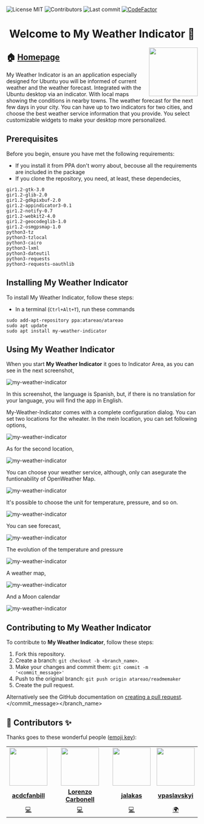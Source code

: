
<!-- start project-info -->
<!--
project_title: My Weather Indicator
github_project: https://github.com/atareao/my-weather-indicator/
license: MIT
icon: /datos/Sync/Programacion/Python/my-weather-indicator/data/images/mwi_128.png
homepage: https://www.atareao.es/aplicacion/my-weather-indicator-para-ubuntu/
license-badge: True
contributors-badge: True
lastcommit-badge: True
codefactor-badge: True
--->

<!-- end project-info -->

<!-- start badges -->

![License MIT](https://img.shields.io/badge/license-MIT-green)
![Contributors](https://img.shields.io/github/contributors-anon/atareao/my-weather-indicator)
![Last commit](https://img.shields.io/github/last-commit/atareao/my-weather-indicator)
[![CodeFactor](https://www.codefactor.io/repository/github/atareao/my-weather-indicator//badge/master)](https://www.codefactor.io/repository/github/atareao/my-weather-indicator//overview/master)
<!-- end badges -->

<!-- start description -->
<h1 align="center">Welcome to <span id="project_title">My Weather Indicator</span> 👋</h1>
<p>
<a href="https://www.atareao.es/aplicacion/my-weather-indicator-para-ubuntu/" id="homepage" rel="nofollow">
<img align="right" height="128" id="icon" src="data/images/mwi_128.png" width="128"/>
</a>
</p>
<h2>🏠 <a href="https://www.atareao.es/aplicacion/my-weather-indicator-para-ubuntu/" id="homepage">Homepage</a></h2>
<p><span id="project_title">My Weather Indicator</span> is an an application especially designed for Ubuntu you will be informed of current weather and the weather forecast. Integrated with the Ubuntu desktop via an indicator. With local maps showing the conditions in nearby towns. The weather forecast for the next few days in your city. You can have up to two indicators for two cities, and choose the best weather service information that you provide. You select customizable widgets to make your desktop more personalized.</p>

<!-- end description -->

<!-- start prerequisites -->
## Prerequisites

Before you begin, ensure you have met the following requirements:

* If you install it from PPA don't worry about, becouse all the requirements are included in the package
* If you clone the repository, you need, at least, these dependecies,

```
gir1.2-gtk-3.0
gir1.2-glib-2.0
gir1.2-gdkpixbuf-2.0
gir1.2-appindicator3-0.1
gir1.2-notify-0.7
gir1.2-webkit2-4.0
gir1.2-geocodeglib-1.0
gir1.2-osmgpsmap-1.0
python3-tz
python3-tzlocal
python3-cairo
python3-lxml
python3-dateutil
python3-requests
python3-requests-oauthlib
```

<!-- end prerequisites -->

<!-- start installing -->
## Installing <span id="project_title">My Weather Indicator</span>

To install <span id="project_title">My Weather Indicator</span>, follow these steps:

* In a terminal (`Ctrl+Alt+T`), run these commands

```
sudo add-apt-repository ppa:atareao/atareao
sudo apt update
sudo apt install my-weather-indicator
```

<!-- end installing -->

<!-- start using -->
## Using <span id="project_title">My Weather Indicator</span>

When you start **<span id="project_title">My Weather Indicator</span>** it goes to Indicator Area, as you can see in the next screenshot,

![my-weather-indicator](./screenshots/screenshot_05.png)

In this screenshot, the language is Spanish, but, if there is no translation for your language, you will find the app in English.

My-Weather-Indicator comes with a complete configuration dialog. You can set two locations for the wheater. In the mein location, you can set following options,

![my-weather-indicator](./screenshots/screenshot_01.png)

As for the second location,

![my-weather-indicator](./screenshots/screenshot_02.png)

You can choose your weather service, although, only can asegurate the funtionability of OpenWeather Map.

![my-weather-indicator](./screenshots/screenshot_03.png)

It's possible to choose the unit for temperature, pressure, and so on.

![my-weather-indicator](./screenshots/screenshot_04.png)

You can see forecast,

![my-weather-indicator](./screenshots/screenshot_06.png)

The evolution of the temperature and pressure

![my-weather-indicator](./screenshots/screenshot_07.png)

A weather  map,

![my-weather-indicator](./screenshots/screenshot_08.png)

And a Moon calendar

![my-weather-indicator](./screenshots/screenshot_09.png)


<!-- end using -->

<!-- start contributing -->
## Contributing to <span id="project_title">My Weather Indicator</span>

To contribute to **<span id="project_title">My Weather Indicator</span>**, follow these steps:

1. Fork this repository.
2. Create a branch: `git checkout -b <branch_name>`.
3. Make your changes and commit them: `git commit -m '<commit_message>'`
4. Push to the original branch: `git push origin atareao/readmemaker`
5. Create the pull request.

Alternatively see the GitHub documentation on [creating a pull request](https://help.github.com/en/github/collaborating-with-issues-and-pull-requests/creating-a-pull-request).
</commit_message></branch_name>

<!-- end contributing -->

<!-- start contributors -->
## 👤 Contributors ✨

Thanks goes to these wonderful people ([emoji key](https://allcontributors.org/docs/en/emoji-key)):

<!-- end contributors -->

<!-- start table-contributors -->

<table id="contributors">
	<tr id="info_avatar">
		<td id="acdcfanbill" align="center">
			<a href="https://github.com/acdcfanbill">
				<img src="https://avatars3.githubusercontent.com/u/1689538?v=4" width="100px"/>
			</a>
		</td>
		<td id="atareao" align="center">
			<a href="https://github.com/atareao">
				<img src="https://avatars3.githubusercontent.com/u/298055?v=4" width="100px"/>
			</a>
		</td>
		<td id="jalakas" align="center">
			<a href="https://github.com/Jalakas">
				<img src="https://avatars0.githubusercontent.com/u/1070619?v=4" width="100px"/>
			</a>
		</td>
		<td id="vpaslavskyi" align="center">
			<a href="https://github.com/vpaslavskyi">
				<img src="https://avatars0.githubusercontent.com/u/33099656?v=4" width="100px"/>
			</a>
		</td>
	</tr>
	<tr id="info_name">
		<td id="acdcfanbill" align="center">
			<a href="https://github.com/acdcfanbill">
				<strong>acdcfanbill</strong>
			</a>
		</td>
		<td id="atareao" align="center">
			<a href="https://github.com/atareao">
				<strong>Lorenzo Carbonell</strong>
			</a>
		</td>
		<td id="jalakas" align="center">
			<a href="https://github.com/Jalakas">
				<strong>jalakas</strong>
			</a>
		</td>
		<td id="vpaslavskyi" align="center">
			<a href="https://github.com/vpaslavskyi">
				<strong>vpaslavskyi</strong>
			</a>
		</td>
	</tr>
	<tr id="info_commit">
		<td id="acdcfanbill" align="center">
			<a href="/commits?author=acdcfanbill">
				<span id="role">💻</span>
			</a>
		</td>
		<td id="atareao" align="center">
			<a href="/commits?author=atareao">
				<span id="role">💻</span>
			</a>
		</td>
		<td id="jalakas" align="center">
			<a href="/commits?author=jalakas">
				<span id="role">💻</span>
			</a>
		</td>
		<td id="vpaslavskyi" align="center">
			<a href="/commits?author=vpaslavskyi">
				<span id="role">🌍</span>
			</a>
		</td>
	</tr>
</table>
<!-- end table-contributors -->
